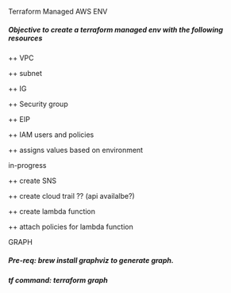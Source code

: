 Terraform Managed AWS ENV
##### Objective to create a terraform managed env with the following resources

++ VPC

++ subnet

++ IG

++ Security group

++ EIP

++ IAM users and policies

++ assigns values based on environment

in-progress 

++ create SNS 

++ create cloud trail ?? (api availalbe?)

++ create lambda function

++ attach policies for lambda function


GRAPH
##### Pre-req: brew install graphviz to generate graph. 
##### tf command: terraform graph

